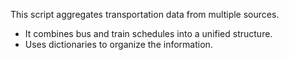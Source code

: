 This script aggregates transportation data from multiple sources.
- It combines bus and train schedules into a unified structure.
- Uses dictionaries to organize the information.
